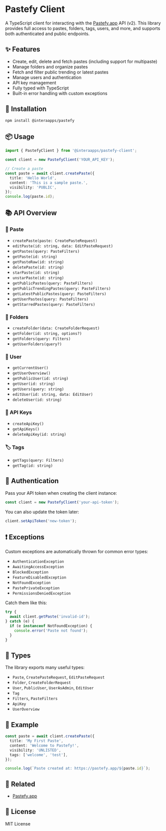 # Pastefy Client

A TypeScript client for interacting with the [Pastefy.app](https://pastefy.app) API (v2). This library provides full access to pastes, folders, tags, users, and more, and supports both authenticated and public endpoints.

## ✨ Features

* Create, edit, delete and fetch pastes (including support for multipaste)
* Manage folders and organize pastes
* Fetch and filter public trending or latest pastes
* Manage users and authentication
* API key management
* Fully typed with TypeScript
* Built-in error handling with custom exceptions

## 🚀 Installation

```bash
npm install @interaapps/pastefy
```

## 📦 Usage

```ts
import { PastefyClient } from '@interaapps/pastefy-client';

const client = new PastefyClient('YOUR_API_KEY');

// Create a paste
const paste = await client.createPaste({
  title: 'Hello World',
  content: 'This is a sample paste.',
  visibility: 'PUBLIC',
});
console.log(paste.id);
```

## 📚 API Overview

### 📝 Paste

* `createPaste(paste: CreatePasteRequest)`
* `editPaste(id: string, data: EditPasteRequest)`
* `getPastes(query: PasteFilters)`
* `getPaste(id: string)`
* `getPasteRaw(id: string)`
* `deletePaste(id: string)`
* `starPaste(id: string)`
* `unstarPaste(id: string)`
* `getPublicPastes(query: PasteFilters)`
* `getPublicTrendingPastes(query: PasteFilters)`
* `getLatestPublicPastes(query: PasteFilters)`
* `getUserPastes(query: PasteFilters)`
* `getStarredPastes(query: PasteFilters)`

### 📁 Folders

* `createFolder(data: CreateFolderRequest)`
* `getFolder(id: string, options?)`
* `getFolders(query: Filters)`
* `getUserFolders(query?)`

### 👤 User

* `getCurrentUser()`
* `getUserOverview()`
* `getPublicUser(id: string)`
* `getUser(id: string)`
* `getUsers(query: string)`
* `editUser(id: string, data: EditUser)`
* `deleteUser(id: string)`

### 🔑 API Keys

* `createApiKey()`
* `getApiKeys()`
* `deleteApiKey(id: string)`

### 🏷 Tags

* `getTags(query: Filters)`
* `getTag(id: string)`

## 🔐 Authentication

Pass your API token when creating the client instance:

```ts
const client = new PastefyClient('your-api-token');
```

You can also update the token later:

```ts
client.setApiToken('new-token');
```

## ❗ Exceptions

Custom exceptions are automatically thrown for common error types:

* `AuthenticationException`
* `AwaitingAccessException`
* `BlockedException`
* `FeatureDisabledException`
* `NotFoundException`
* `PastePrivateException`
* `PermissionsDeniedException`

Catch them like this:

```ts
try {
  await client.getPaste('invalid-id');
} catch (e) {
  if (e instanceof NotFoundException) {
    console.error('Paste not found');
  }
}
```

## 🧱 Types

The library exports many useful types:

* `Paste`, `CreatePasteRequest`, `EditPasteRequest`
* `Folder`, `CreateFolderRequest`
* `User`, `PublicUser`, `UserAsAdmin`, `EditUser`
* `Tag`
* `Filters`, `PasteFilters`
* `ApiKey`
* `UserOverview`

## 🧪 Example

```ts
const paste = await client.createPaste({
  title: 'My First Paste',
  content: 'Welcome to Pastefy!',
  visibility: 'UNLISTED',
  tags: ['welcome', 'test'],
});

console.log(`Paste created at: https://pastefy.app/${paste.id}`);
```

## 🔗 Related

* [Pastefy.app](https://pastefy.app)

## 📄 License

MIT License